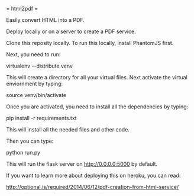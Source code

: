 = html2pdf =

Easily convert HTML into a PDF.

Deploy locally or on a server to create a PDF service.

Clone this reposity locally. To run this locally, install PhantomJS first. 

Next, you need to run:

virtualenv --distribute venv

This will create a directory for all your virtual files. Next activate the virtual enviornment by typing:

source venv/bin/activate

Once you are activated, you need to install all the dependencies by typing:

pip install -r requirements.txt

This will install all the needed files and other code.

Then you can type:

python run.py

This will run the flask server on http://0.0.0.0:5000 by default.

If you want to learn more about deploying this on heroku, you can read:

http://optional.is/required/2014/06/12/pdf-creation-from-html-service/
